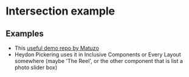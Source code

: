 # Intersection example

## Examples

* This [useful demo repo by Matuzo](https://github.com/matuzo/IntersectionObserver-Examples)
* Heydon Pickering uses it in Inclusive Components or Every Layout somewhere (maybe 'The Reel', or the other component that is list a photo slider box)